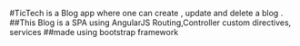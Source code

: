 #TicTech is a Blog app where one can create , update and delete a blog .
##This Blog is a SPA using AngularJS Routing,Controller custom directives, services
##made using bootstrap framework
